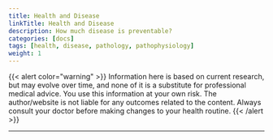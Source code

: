 ```yaml
---
title: Health and Disease
linkTitle: Health and Disease
description: How much disease is preventable?
categories: [docs]
tags: [health, disease, pathology, pathophysiology]
weight: 1
---
```



{{< alert color="warning" >}}
Information here is based on current research, but may evolve over time, and none of it is a substitute for professional medical advice. You use this information at your own risk. The author/website is not liable for any outcomes related to the content. Always consult your doctor before making changes to your health routine.
{{< /alert >}}

---
